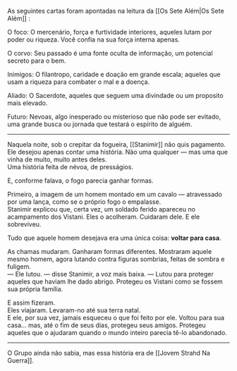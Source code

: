 As seguintes cartas foram apontadas na leitura da [[Os Sete Além|Os Sete Além]] :

O foco: O mercenário, força e furtividade interiores, aqueles lutam por poder ou riqueza. Você confia na sua força interna apenas.

O corvo: Seu passado é uma fonte oculta de informação, um potencial secreto para o bem.

Inimigos: O filantropo, caridade e doação em grande escala; aqueles que usam a riqueza para combater o mal e a doença.

Aliado: O Sacerdote, aqueles que seguem uma divindade ou um proposito mais elevado.

Futuro: Nevoas, algo inesperado ou misterioso que não pode ser evitado, uma grande busca ou jornada que testará o espírito de alguém.

---

Naquela noite, sob o crepitar da fogueira, [[Stanimir]] não quis pagamento. Ele desejou apenas contar uma história. Não uma qualquer — mas uma que vinha de muito, muito antes deles.  
Uma história feita de névoa, de presságios.

E, conforme falava, o fogo parecia ganhar formas.

Primeiro, a imagem de um homem montado em um cavalo — atravessado por uma lança, como se o próprio fogo o empalasse.  
Stanimir explicou que, certa vez, um soldado ferido apareceu no acampamento dos Vistani. Eles o acolheram. Cuidaram dele. E ele sobreviveu.

Tudo que aquele homem desejava era uma única coisa: **voltar para casa**.

As chamas mudaram. Ganharam formas diferentes. Mostraram aquele mesmo homem, agora lutando contra figuras sombrias, feitas de sombra e fuligem.  
— Ele lutou. — disse Stanimir, a voz mais baixa. — Lutou para proteger aqueles que haviam lhe dado abrigo. Protegeu os Vistani como se fossem sua própria família.

E assim fizeram.  
Eles viajaram. Levaram-no até sua terra natal.  
E ele, por sua vez, jamais esqueceu o que foi feito por ele. Voltou para sua casa… mas, até o fim de seus dias, protegeu seus amigos. Protegeu aqueles que o ajudaram quando o mundo inteiro parecia tê-lo abandonado.

---

O Grupo ainda não sabia, mas essa história era de [[Jovem Strahd Na Guerra]].